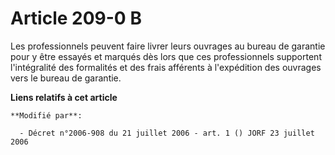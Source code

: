 # Article 209-0 B

Les professionnels peuvent faire livrer leurs ouvrages au bureau de garantie pour y être essayés et marqués dès lors que ces
professionnels supportent l'intégralité des formalités et des frais afférents à l'expédition des ouvrages vers le bureau de
garantie.

**Liens relatifs à cet article**

	**Modifié par**:

	  - Décret n°2006-908 du 21 juillet 2006 - art. 1 () JORF 23 juillet 2006
